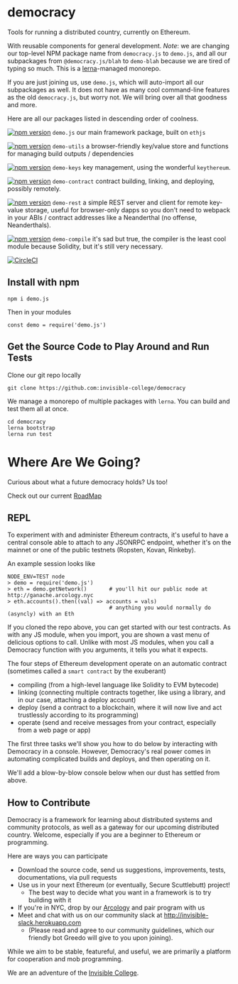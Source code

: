 democracy
=========

Tools for running a distributed country, currently on Ethereum.

With reusable components for general development.
*Note*: we are changing our top-level NPM package name from `democracy.js` to `demo.js`,
and all our subpackages from `@democracy.js/blah` to `demo-blah`
because we are tired of typing so much. This is a [lerna](http://lernajs.org)-managed
monorepo.

If you are just joining us, use `demo.js`, which will auto-import all our subpackages as
well. It does not have as many cool command-line features as the old `democracy.js`,
but worry not. We will bring over all that goodness and more.

Here are all our packages listed in descending order of coolness.

[![npm version](https://badge.fury.io/js/demo.js.svg)](https://badge.fury.io/js/demo.js) `demo.js` our main framework package, built on `ethjs`

[![npm version](https://badge.fury.io/js/demo-utils.svg)](https://badge.fury.io/js/demo-utils) `demo-utils` a browser-friendly key/value store and functions for managing build outputs / dependencies

[![npm version](https://badge.fury.io/js/demo-keys.svg)](https://badge.fury.io/js/demo-keys) `demo-keys` key management, using the wonderful `keythereum`.

[![npm version](https://badge.fury.io/js/demo-contract.svg)](https://badge.fury.io/js/demo-contract) `demo-contract` contract building, linking, and deploying, possibly remotely.

[![npm version](https://badge.fury.io/js/demo-rest.svg)](https://badge.fury.io/js/demo-rest) `demo-rest` a simple REST server and client for remote key-value storage, useful for browser-only dapps so you don't need to webpack in your ABIs / contract addresses like a Neanderthal (no offense, Neanderthals).

[![npm version](https://badge.fury.io/js/demo-compile.svg)](https://badge.fury.io/js/demo-compile) `demo-compile` it's sad but true, the compiler is the least cool module because Solidity, but it's still very necessary.

[![CircleCI](https://circleci.com/gh/invisible-college/democracy.svg?style=svg)](https://circleci.com/gh/invisible-college/democracy)

## Install with npm

```
npm i demo.js
```

Then in your modules

```
const demo = require('demo.js')
```

## Get the Source Code to Play Around and Run Tests

Clone our git repo locally
```
git clone https://github.com:invisible-college/democracy
```

We manage a monorepo of multiple packages with `lerna`.
You can build and test them all at once.
```
cd democracy
lerna bootstrap
lerna run test
```

# Where Are We Going?

Curious about what a future democracy holds? Us too!

Check out our current [RoadMap](./docs/RoadMap.md)

## REPL

To experiment with and administer Ethereum contracts, it's useful to have a central
console able to attach to any JSONRPC endpoint, whether it's on the mainnet or one
of the public testnets (Ropsten, Kovan, Rinkeby).

An example session looks like
```
NODE_ENV=TEST node
> demo = require('demo.js')
> eth = demo.getNetwork()       # you'll hit our public node at http://ganache.arcology.nyc
> eth.accounts().then((val) => accounts = vals)
                                # anything you would normally do (asyncly) with an Eth
```

If you cloned the repo above, you can get started with our test contracts.
As with any JS module, when you import, you are shown a vast menu of delicious options to call.
Unlike with most JS modules, when you call a Democracy function with you arguments,
it tells you what it expects.

The four steps of Ethereum development operate on an automatic contract (sometimes called a `smart contract` by the exuberant)
* compiling (from a high-level language like Solidity to EVM bytecode)
* linking (connecting multiple contracts together, like using a library, and in our case, attaching a deploy account)
* deploy (send a contract to a blockchain, where it will now live and act trustlessly according to its programming)
* operate (send and receive messages from your contract, especially from a web page or app)

The first three tasks we'll show you how to do below by interacting with Democracy in a console.
However, Democracy's real power comes in automating complicated builds and deploys, and then operating on it.

We'll add a blow-by-blow console below when our dust has settled from above.

## How to Contribute

Democracy is a framework for learning about distributed systems and community protocols,
as well as a gateway for our upcoming distributed country. Welcome,
especially if you are a beginner to Ethereum or programming.

Here are ways you can participate
* Download the source code, send us suggestions, improvements, tests, documentations, via pull requests
* Use us in your next Ethereum (or eventually, Secure Scuttlebutt) project!
  * The best way to decide what you want in a framework is to try building with it
* If you're in NYC, drop by our [Arcology](http://arcology.nyc) and pair program with us
* Meet and chat with us on our community slack at http://invisible-slack.herokuapp.com
  * (Please read and agree to our community guidelines, which our friendly bot Greedo will give to you upon joining).

While we aim to be stable, featureful, and useful, we are primarily a platform for
cooperation and mob programming.

We are an adventure of the [Invisible College](http://invisible.college).
